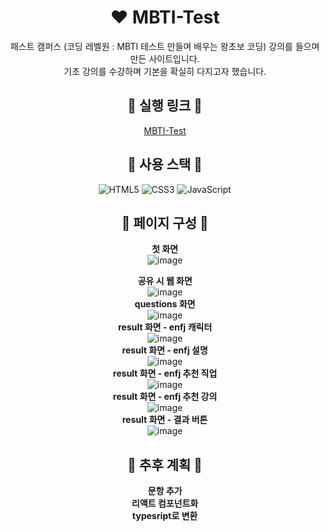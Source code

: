 <div align="center">
  
# ❤ MBTI-Test
패스트 캠퍼스 (코딩 레벨원 : MBTI 테스트 만들며 배우는 왕초보 코딩) 강의를 들으며 만든 사이트입니다.<br>
  기초 강의를 수강하며 기본을 확실히 다지고자 했습니다.

## 🥨 실행 링크 🥨
[MBTI-Test](https://saramnim-mbti-test.netlify.app/)

## 🥨 사용 스택 🥨
![HTML5](https://img.shields.io/badge/HTML5-E34F26?style=flat&logo=html5&logoColor=white)
![CSS3](https://img.shields.io/badge/CSS3-1572B6?style=flat&logo=css3&logoColor=white)
![JavaScript](https://img.shields.io/badge/JavaScript-F7DF1E?style=flat&logo=javascript&logoColor=white)<br>

## 🥨 페이지 구성 🥨
**첫 화면**<br>
![image](https://user-images.githubusercontent.com/112938316/212736651-791016f0-54e2-4cb4-942f-b2d71a2a94cf.png)<br>

**공유 시 웹 화면**<br>
![image](https://user-images.githubusercontent.com/112938316/212737064-bf0d338d-4821-4a8d-8f61-2245b020ee69.png)<br>
**questions 화면**<br>
![image](https://user-images.githubusercontent.com/112938316/212737113-a99628f2-fbe4-4d51-81b9-17e8ba42f8cf.png)<br>
**result 화면 - enfj 캐릭터**<br>
![image](https://user-images.githubusercontent.com/112938316/212737133-9ee20c5d-1c81-4b91-92b5-b6f40ecbfc33.png)<br>
**result 화면 - enfj 설명**<br>
![image](https://user-images.githubusercontent.com/112938316/212737150-93140456-bdd2-4372-a29e-c8b6322eecb4.png)<br>
**result 화면 - enfj 추천 직업**<br>
![image](https://user-images.githubusercontent.com/112938316/212737172-a20ef448-ca86-429f-90d0-e6e4ed998327.png)<br>
**result 화면 - enfj 추천 강의**<br>
![image](https://user-images.githubusercontent.com/112938316/212737190-3e6ab7db-b2c2-49df-8918-60315381d965.png)<br>
**result 화면 - 결과 버튼**<br>
![image](https://user-images.githubusercontent.com/112938316/212737208-ad04bc6d-28dc-4a38-acfd-6bb08e22eda0.png)<br>

## 🥨 추후 계획 🥨
**문항 추가**<br>
**리액트 컴포넌트화**<br>
**typesript로 변환**<br>
</div>
